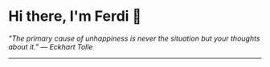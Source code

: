 <h1>Hi there, I'm Ferdi 👋</h1>

<p><em>
  "The primary cause of unhappiness is never the situation but your thoughts about it." — Eckhart Tolle
</em></p>

---
